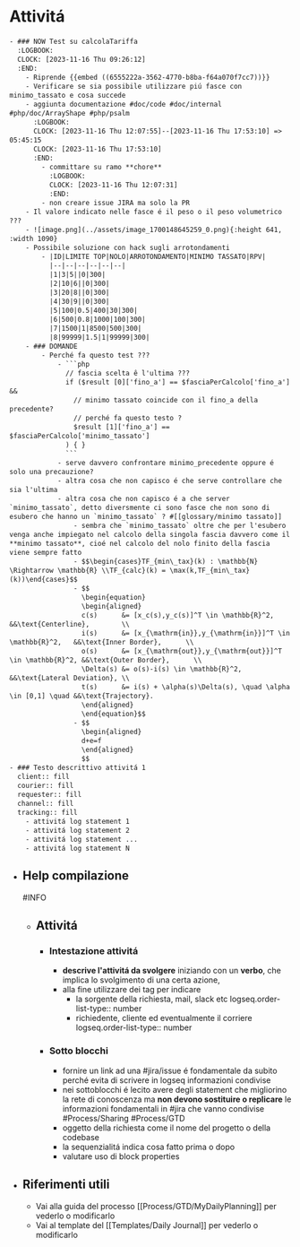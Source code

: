 # Attivitá
	- ### NOW Test su calcolaTariffa
	  :LOGBOOK:
	  CLOCK: [2023-11-16 Thu 09:26:12]
	  :END:
		- Riprende {{embed ((6555222a-3562-4770-b8ba-f64a070f7cc7))}}
		- Verificare se sia possibile utilizzare piú fasce con minimo_tassato e cosa succede
		- aggiunta documentazione #doc/code #doc/internal #php/doc/ArrayShape #php/psalm
		  :LOGBOOK:
		  CLOCK: [2023-11-16 Thu 12:07:55]--[2023-11-16 Thu 17:53:10] =>  05:45:15
		  CLOCK: [2023-11-16 Thu 17:53:10]
		  :END:
			- committare su ramo **chore**
			  :LOGBOOK:
			  CLOCK: [2023-11-16 Thu 12:07:31]
			  :END:
			- non creare issue JIRA ma solo la PR
		- Il valore indicato nelle fasce é il peso o il peso volumetrico ???
		- ![image.png](../assets/image_1700148645259_0.png){:height 641, :width 1090}
		- Possibile soluzione con hack sugli arrotondamenti
			- |ID|LIMITE TOP|NOLO|ARROTONDAMENTO|MINIMO TASSATO|RPV|
			  |--|--|--|--|--|--|
			  |1|3|5||0|300|
			  |2|10|6||0|300|
			  |3|20|8||0|300|
			  |4|30|9||0|300|
			  |5|100|0.5|400|30|300|
			  |6|500|0.8|1000|100|300|
			  |7|1500|1|8500|500|300|
			  |8|99999|1.5|1|99999|300|
		- ### DOMANDE
			- Perché fa questo test ???
				- ```php
				  // fascia scelta ê l'ultima ???
				  if ($result [0]['fino_a'] == $fasciaPerCalcolo['fino_a'] &&
				  	// minimo tassato coincide con il fino_a della precedente?
				  	// perché fa questo testo ?
				  	$result [1]['fino_a'] == $fasciaPerCalcolo['minimo_tassato']
				  ) { }
				  ```
				- serve davvero confrontare minimo_precedente oppure é solo una precauzione?
				- altra cosa che non capisco é che serve controllare che sia l'ultima
				- altra cosa che non capisco é a che server `minimo_tassato`, detto diversmente ci sono fasce che non sono di esubero che hanno un `minimo_tassato` ? #[[glossary/minimo tassato]]
					- sembra che `minimo_tassato` oltre che per l'esubero venga anche impiegato nel calcolo della singola fascia davvero come il **minimo tassato**, cioé nel calcolo del nolo finito della fascia viene sempre fatto
					- $$\begin{cases}TF_{min\_tax}(k) : \mathbb{N} \Rightarrow \mathbb{R} \\TF_{calc}(k) = \max(k,TF_{min\_tax}(k))\end{cases}$$
					- $$
					  \begin{equation}
					  \begin{aligned}
					  c(s)      &= [x_c(s),y_c(s)]^T \in \mathbb{R}^2,                     &&\text{Centerline},        \\
					  i(s)      &= [x_{\mathrm{in}},y_{\mathrm{in}}]^T \in \mathbb{R}^2,   &&\text{Inner Border},      \\
					  o(s)      &= [x_{\mathrm{out}},y_{\mathrm{out}}]^T \in \mathbb{R}^2, &&\text{Outer Border},      \\
					  \Delta(s) &= o(s)-i(s) \in \mathbb{R}^2,                             &&\text{Lateral Deviation}, \\
					  t(s)      &= i(s) + \alpha(s)\Delta(s), \quad \alpha \in [0,1] \quad &&\text{Trajectory}.
					  \end{aligned}
					  \end{equation}$$
					- $$
					  \begin{aligned}
					  d+e=f
					  \end{aligned}
					  $$
	- ### Testo descrittivo attivitá 1
	  client:: fill
	  courier:: fill
	  requester:: fill
	  channel:: fill
	  tracking:: fill
		- attivitá log statement 1
		- attivitá log statement 2
		- attivitá log statement ...
		- attivitá log statement N
- ## Help compilazione
  #INFO
	- ## Attivitá
		- ### Intestazione attivitá
			- **descrive l'attivitá da svolgere** iniziando con un **verbo**, che implica lo svolgimento di una certa azione,
			- alla fine utilizzare dei tag per indicare
				- la sorgente della richiesta, mail, slack etc
				  logseq.order-list-type:: number
				- richiedente, cliente ed eventualmente il corriere
				  logseq.order-list-type:: number
		- ### Sotto blocchi
			- fornire un link ad una #jira/issue é fondamentale da subito perché evita di scrivere in logseq informazioni condivise
			- nei sottoblocchi é lecito avere degli statement che migliorino la rete di conoscenza ma **non devono sostituire o replicare** le informazioni fondamentali in #jira che vanno condivise #Process/Sharing #Process/GTD
			- oggetto della richiesta come il nome del progetto o della codebase
			- la sequenzialitá indica cosa fatto prima o dopo
			- valutare uso di block properties
- ## Riferimenti utili
	- Vai alla guida del processo [[Process/GTD/MyDailyPlanning]] per vederlo o modificarlo
	- Vai al template del [[Templates/Daily Journal]] per vederlo o modificarlo